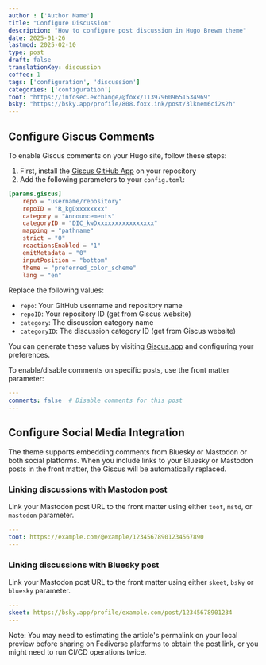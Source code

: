 ```yaml
---
author : ['Author Name']
title: "Configure Discussion"
description: "How to configure post discussion in Hugo Brewm theme"
date: 2025-01-26
lastmod: 2025-02-10
type: post
draft: false
translationKey: discussion
coffee: 1
tags: ['configuration', 'discussion']
categories: ['configuration']
toot: "https://infosec.exchange/@foxx/113979609651534969"
bsky: "https://bsky.app/profile/808.foxx.ink/post/3lknem6ci2s2h"
---
```


## Configure Giscus Comments

To enable Giscus comments on your Hugo site, follow these steps:

1. First, install the [Giscus GitHub App](https://github.com/apps/giscus) on your repository
2. Add the following parameters to your `config.toml`:

```toml
[params.giscus]
    repo = "username/repository"
    repoID = "R_kgDxxxxxxxx"
    category = "Announcements"
    categoryID = "DIC_kwDxxxxxxxxxxxxxxxx"
    mapping = "pathname"
    strict = "0"
    reactionsEnabled = "1"
    emitMetadata = "0"
    inputPosition = "bottom"
    theme = "preferred_color_scheme"
    lang = "en"
```

Replace the following values:
- `repo`: Your GitHub username and repository name
- `repoID`: Your repository ID (get from Giscus website)
- `category`: The discussion category name
- `categoryID`: The discussion category ID (get from Giscus website)

You can generate these values by visiting [Giscus.app](https://giscus.app) and configuring your preferences.

To enable/disable comments on specific posts, use the front matter parameter:

```yaml
---
comments: false  # Disable comments for this post
---
```

## Configure Social Media Integration
The theme supports embedding comments from Bluesky or Mastodon or both social platforms.
When you include links to your Bluesky or Mastodon posts in the front matter, the Giscus will be automatically replaced.

### Linking discussions with Mastodon post

Link your Mastodon post URL to the front matter using either `toot`, `mstd`, or `mastodon` parameter.

```yaml
---
toot: https://example.com/@example/12345678901234567890
---
```

### Linking discussions with Bluesky post

Link your Mastodon post URL to the front matter using either `skeet`, `bsky` or `bluesky` parameter.

```yaml
---
skeet: https://bsky.app/profile/example.com/post/12345678901234
---
```

Note: You may need to estimating the article's permalink on your local preview before sharing on Fediverse platforms to obtain the post link, or you might need to run CI/CD operations twice.